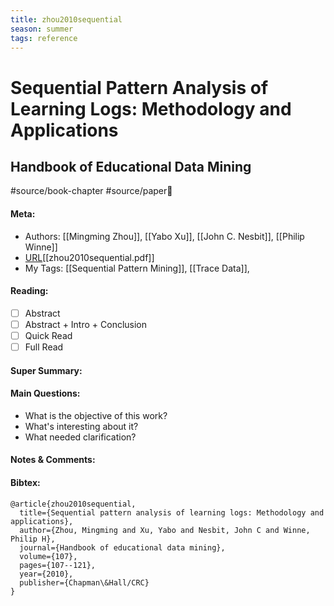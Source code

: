 ```yaml
---
title: zhou2010sequential
season: summer
tags: reference
---
```


# Sequential Pattern Analysis of Learning Logs: Methodology and Applications
## Handbook of Educational Data Mining
#source/book-chapter
#source/paper📑 

#### Meta:
- Authors: [[Mingming Zhou]], [[Yabo Xu]], [[John C. Nesbit]], [[Philip Winne]]
- [URL](https://www.taylorfrancis.com/chapters/edit/10.1201/b10274-14/sequential-pattern-analysis-learning-logs-methodology-applications-mingming-zhou-yabo-xu-john-nesbit-philip-winne)[[zhou2010sequential.pdf]]
- My Tags: [[Sequential Pattern Mining]], [[Trace Data]], 

#### Reading:
- [ ] Abstract
- [ ] Abstract + Intro + Conclusion
- [ ] Quick Read
- [ ] Full Read

#### Super Summary:


#### Main Questions:
- What is the objective of this work?
- What's interesting about it?
- What needed clarification?

#### Notes & Comments:

#### Bibtex:
```
@article{zhou2010sequential,
  title={Sequential pattern analysis of learning logs: Methodology and applications},
  author={Zhou, Mingming and Xu, Yabo and Nesbit, John C and Winne, Philip H},
  journal={Handbook of educational data mining},
  volume={107},
  pages={107--121},
  year={2010},
  publisher={Chapman\&Hall/CRC}
}
```